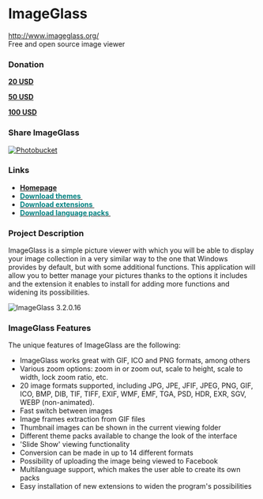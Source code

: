 ImageGlass
==========
http://www.imageglass.org/ <br/>
Free and open source image viewer

<h3>Donation</h3>

<a style="text-align: center;
display: inline-block;
font-weight: bold;" href="https://www.paypal.com/cgi-bin/webscr?cmd=_donations&business=UXQD2JFGL6C98&lc=VN&item_name=ImageGlass%20software&amount=20%2e00&currency_code=USD&bn=PP%2dDonationsBF%3abtn_donateCC_LG%2egif%3aNonHosted" target="_blank">
<img src="https://www.paypalobjects.com/en_US/i/btn/btn_donateCC_LG.gif" alt="" /><br/>
20 USD
</a>


<a style="text-align: center;
display: inline-block;
font-weight: bold;" href="https://www.paypal.com/cgi-bin/webscr?cmd=_donations&business=UXQD2JFGL6C98&lc=VN&item_name=ImageGlass%20software&amount=50%2e00&currency_code=USD&bn=PP%2dDonationsBF%3abtn_donateCC_LG%2egif%3aNonHosted" target="_blank">
<img src="https://www.paypalobjects.com/en_US/i/btn/btn_donateCC_LG.gif" alt="" /><br/>
50 USD
</a>


<a style="text-align: center;
display: inline-block;
font-weight: bold;" href="https://www.paypal.com/cgi-bin/webscr?cmd=_donations&business=UXQD2JFGL6C98&lc=VN&item_name=ImageGlass%20software&amount=100%2e00&currency_code=USD&bn=PP%2dDonationsBF%3abtn_donateCC_LG%2egif%3aNonHosted" target="_blank">
<img src="https://www.paypalobjects.com/en_US/i/btn/btn_donateCC_LG.gif" alt="" /><br/>
100 USD
</a>

<h3>Share ImageGlass</h3>
<a href="https://www.facebook.com/ImageGlass" target="_blank"><img src="http://i1214.photobucket.com/albums/cc483/phapsuxeko/fbl_zpsba9e6ee2.png" border="0" alt="Photobucket"/></a>

<h3>Links</h3>
<ul>
<li><a title="ImageGlass homepage" href="http://www.imageglass.org/" target="_blank"><strong>Homepage</strong></a> </li>
<li><a title="ImageGlass themes" href="http://www.imageglass.org/download/themes" target="_blank"><strong><span style="color: #008080;">Download themes&nbsp;</span></strong></a> </li>
<li><a title="ImageGlass extensions" href="http://www.imageglass.org/download/extensions" target="_blank"><strong><span style="color: #008080;">Download extensions&nbsp;</span></strong></a> </li>
<li><a title="ImageGlass language packs" href="http://www.imageglass.org/download/languagepacks" target="_blank"><strong><span style="color: #008080;">Download language packs&nbsp;</span></strong></a> </li>
</ul>
<h3>Project Description</h3>
<p>ImageGlass is a simple picture viewer with which you will be able to display your image collection in a very similar way to the one that Windows provides by default, but with some additional functions. This application will allow you to better manage your pictures thanks to the options it includes and the extension it enables to install for adding more functions and widening its possibilities.</p>
<p><img style="vertical-align: middle;" src="https://cloud.githubusercontent.com/assets/3154213/12851190/7e0a583a-cc63-11e5-8627-9b9ef483b9d8.png" alt="ImageGlass 3.2.0.16" /></p>

<h3>ImageGlass Features</h3>

The unique features of ImageGlass are the following:
<ul>
<li>ImageGlass works great with GIF, ICO and PNG formats, among others</li>
<li>Various zoom options: zoom in or zoom out, scale to height, scale to width, lock zoom ratio, etc.</li>
<li>20 image formats supported, including JPG, JPE, JFIF, JPEG, PNG, GIF, ICO, BMP, DIB, TIF, TIFF, EXIF, WMF, EMF, TGA, PSD, HDR, EXR, SGV, WEBP (non-animated).</li>
<li>Fast switch between images</li>
<li>Image frames extraction from GIF files</li>
<li>Thumbnail images can be shown in the current viewing folder</li>
<li>Different theme packs available to change the look of the interface</li>
<li>'Slide Show' viewing functionality</li>
<li>Conversion can be made in up to 14 different formats</li>
<li>Possibility of uploading the image being viewed to Facebook</li>
<li>Multilanguage support, which makes the user able to create its own packs</li>
<li>Easy installation of new extensions to widen the program's possibilities</li>

</ul>

